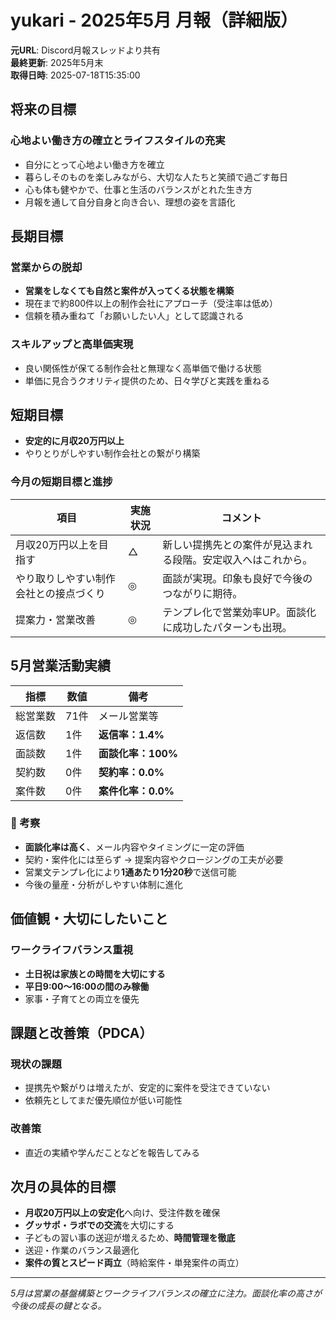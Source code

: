 # yukari - 2025年5月 月報（詳細版）

**元URL**: Discord月報スレッドより共有  
**最終更新**: 2025年5月末  
**取得日時**: 2025-07-18T15:35:00  

## 将来の目標

### 心地よい働き方の確立とライフスタイルの充実
- 自分にとって心地よい働き方を確立
- 暮らしそのものを楽しみながら、大切な人たちと笑顔で過ごす毎日
- 心も体も健やかで、仕事と生活のバランスがとれた生き方
- 月報を通して自分自身と向き合い、理想の姿を言語化

## 長期目標

### 営業からの脱却
- **営業をしなくても自然と案件が入ってくる状態を構築**
- 現在まで約800件以上の制作会社にアプローチ（受注率は低め）
- 信頼を積み重ねて「お願いしたい人」として認識される

### スキルアップと高単価実現
- 良い関係性が保てる制作会社と無理なく高単価で働ける状態
- 単価に見合うクオリティ提供のため、日々学びと実践を重ねる

## 短期目標

- **安定的に月収20万円以上**
- やりとりがしやすい制作会社との繋がり構築

### 今月の短期目標と進捗

| 項目 | 実施状況 | コメント |
|------|----------|----------|
| 月収20万円以上を目指す | △ | 新しい提携先との案件が見込まれる段階。安定収入へはこれから。 |
| やり取りしやすい制作会社との接点づくり | ◎ | 面談が実現。印象も良好で今後のつながりに期待。 |
| 提案力・営業改善 | ◎ | テンプレ化で営業効率UP。面談化に成功したパターンも出現。 |

## 5月営業活動実績

| 指標 | 数値 | 備考 |
|------|------|------|
| 総営業数 | 71件 | メール営業等 |
| 返信数 | 1件 | **返信率：1.4%** |
| 面談数 | 1件 | **面談化率：100%** |
| 契約数 | 0件 | **契約率：0.0%** |
| 案件数 | 0件 | **案件化率：0.0%** |

### 📌 考察
- **面談化率は高く**、メール内容やタイミングに一定の評価
- 契約・案件化には至らず → 提案内容やクロージングの工夫が必要
- 営業文テンプレ化により**1通あたり1分20秒**で送信可能
- 今後の量産・分析がしやすい体制に進化

## 価値観・大切にしたいこと

### ワークライフバランス重視
- **土日祝は家族との時間を大切にする**
- **平日9:00〜16:00の間のみ稼働**
- 家事・子育てとの両立を優先

## 課題と改善策（PDCA）

### 現状の課題
- 提携先や繋がりは増えたが、安定的に案件を受注できていない
- 依頼先としてまだ優先順位が低い可能性

### 改善策
- 直近の実績や学んだことなどを報告してみる

## 次月の具体的目標

- **月収20万円以上の安定化**へ向け、受注件数を確保
- **グッサポ・ラボでの交流**を大切にする
- 子どもの習い事の送迎が増えるため、**時間管理を徹底**
- 送迎・作業のバランス最適化
- **案件の質とスピード両立**（時給案件・単発案件の両立）

---
*5月は営業の基盤構築とワークライフバランスの確立に注力。面談化率の高さが今後の成長の鍵となる。*